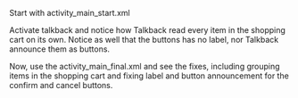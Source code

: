 Start with activity_main_start.xml

Activate talkback and notice how Talkback read every item in the shopping cart on its own. Notice as well that the buttons has no label, nor Talkback announce them as buttons.

Now, use the activity_main_final.xml and see the fixes, including grouping items in the shopping cart and fixing label and button announcement for the confirm and cancel buttons.
